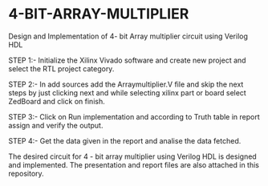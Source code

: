 # 4-BIT-ARRAY-MULTIPLIER
Design and Implementation of 4- bit Array multiplier circuit using Verilog HDL

STEP 1:- Initialize the Xilinx Vivado software and create new project and select the RTL project category.

STEP 2:- In add sources add the Arraymultiplier.V file and skip the next steps by just clicking next and while selecting xilinx part or board select ZedBoard and click on finish.

STEP 3:- Click on Run implementation and according to Truth table in report assign and verify the output.

STEP 4:- Get the data given in the report and analise the data fetched.

The desired circuit for 4 - bit array multiplier using Verilog HDL is designed and implemented.
The presentation and report files are also attached in this repository.
